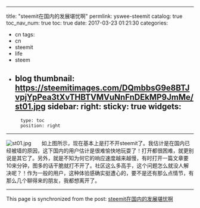 
---
title: "steemit在国内的发展堪忧啊"
permlink: yswee-steemit
catalog: true
toc_nav_num: true
toc: true
date: 2017-03-23 01:21:30
categories:
- cn
tags:
- cn
- steemit
- life
- steem
- blog
thumbnail: https://steemitimages.com/DQmbbsG9e8BTJvpjYpPea3tXvTHBTVMVuNnFnDEkMP9JmMe/st01.jpg
sidebar:
    right:
        sticky: true
widgets:
    -
        type: toc
        position: right
---


![st01.jpg](https://steemitimages.com/DQmbbsG9e8BTJvpjYpPea3tXvTHBTVMVuNnFnDEkMP9JmMe/st01.jpg)　　如上图所示，现在基本上是打不开steemit了。我估计是在国内已经被墙的原因，这下国内的用户估计是很难愉快地玩耍了！打开都很困难，就更别说是其它了。另外，就是不知为何它的响应速度越来越慢，有时打开一篇文章要10来分钟，图多的话干脆就打不开了。社区这么多高手，这个问题怎么就没人解决呢？！作为一般的用户，这种体验感确实挺遭心的，要不是还有那么点情节，有那么几个聊得来的朋友，我都想离开了。

- - -

This page is synchronized from the post: [steemit在国内的发展堪忧啊](https://steemit.com/@lemooljiang/yswee-steemit)
